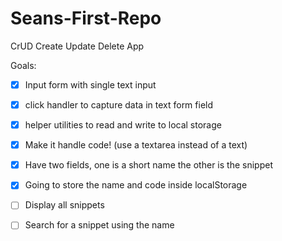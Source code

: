 # Seans-First-Repo
CrUD Create Update Delete App

Goals:

- [x] Input form with single text input
- [x] click handler to capture data in text form field
- [x] helper utilities to read and write to local storage

- [x] Make it handle code! (use a textarea instead of a text)
- [x] Have two fields, one is a short name the other is the snippet
- [x] Going to store the name and code inside localStorage
- [ ] Display all snippets
- [ ] Search for a snippet using the name